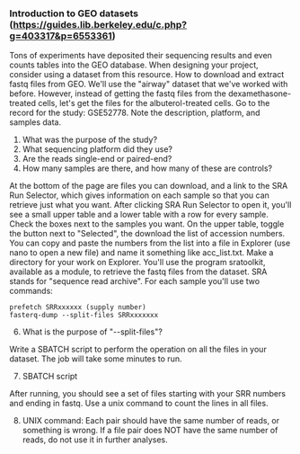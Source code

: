 ### Introduction to GEO datasets (https://guides.lib.berkeley.edu/c.php?g=403317&p=6553361)
Tons of experiments have deposited their sequencing results and even counts tables into the GEO database. When designing your project, consider using a dataset from this resource.
How to download and extract fastq files from GEO. We'll use the "airway" dataset that we've worked with before. However, instead of getting the fastq files from the dexamethasone-treated cells, let's get the files for the albuterol-treated cells. 
Go to the record for the study: GSE52778. Note the description, platform, and samples data. 
1. What was the purpose of the study?
2. What sequencing platform did they use?
3. Are the reads single-end or paired-end?
4. How many samples are there, and how many of these are controls?
   
At the bottom of the page are files you can download, and a link to the SRA Run Selector, which gives information on each sample so that you can retrieve just what you want.
After clicking SRA Run Selector to open it, you'll see a small upper table and a lower table with a row for every sample. Check the boxes next to the samples you want. On the upper table, toggle the button next to "Selected", the download the list of accession numbers. You can copy and paste the numbers from the list into a file in Explorer (use nano to open a new file) and name it something like acc_list.txt.
Make a directory for your work on Explorer. You'll use the program sratoolkit, available as a module, to retrieve the fastq files from the dataset. SRA stands for "sequence read archive". For each sample you'll use two commands:
```
prefetch SRRxxxxxx (supply number)
fasterq-dump --split-files SRRxxxxxxx
```
6. What is the purpose of "--split-files"?

Write a SBATCH script to perform the operation on all the files in your dataset. The job will take some minutes to run.

7. SBATCH script









After running, you should see a set of files starting with your SRR numbers and ending in fastq. Use a unix command to count the lines in all files. 

8. UNIX command:
Each pair should have the same number of reads, or something is wrong. If a file pair does NOT have the same number of reads, do not use it in further analyses.




